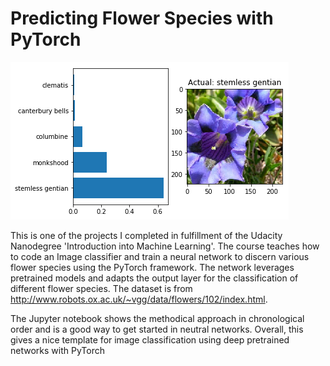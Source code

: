 # Predicting Flower Species with PyTorch
![Flower Prediction](index.png)

This is one of the projects I completed in fulfillment of the Udacity Nanodegree 'Introduction into Machine Learning'. The course teaches how to code an Image classifier and train a neural network to discern various flower species using the PyTorch framework. The network leverages pretrained models and adapts the output layer for the classification of different flower species. The dataset is from http://www.robots.ox.ac.uk/~vgg/data/flowers/102/index.html.

The Jupyter notebook shows the methodical approach in chronological order and is a good way to get started in neutral networks. Overall, this gives a nice template for image classification using deep pretrained networks with PyTorch

